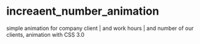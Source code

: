 # increaent_number_animation
simple animation for company client | and work hours | and number of our clients,
animation with CSS 3.0
